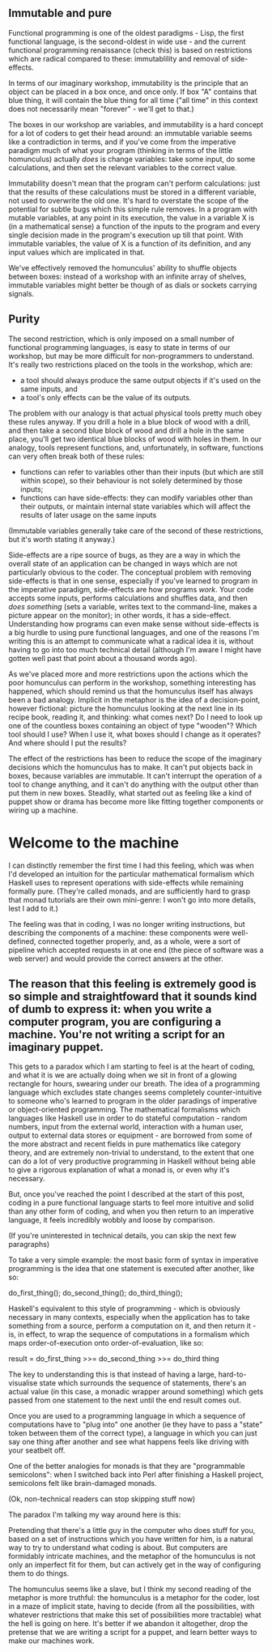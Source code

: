 
## Immutable and pure

Functional programming is one of the oldest paradigms - Lisp, the first functional language, is the second-oldest in wide use - and the current functional programming renaissance (check this) is based on restrictions which are radical compared to these: immutablility and removal of side-effects.

In terms of our imaginary workshop, immutability is the principle that an object can be placed in a box once, and once only.  If box "A" contains that blue thing, it will contain the blue thing for all time ("all time" in this context does not necessarily mean "forever" - we'll get to that.)

The boxes in our workshop are variables, and immutability is a hard concept for a lot of coders to get their head around: an immutable variable seems like a contradiction in terms, and if you've come from the imperative paradigm much of what your program (thinking in terms of the little homunculus) actually *does* is change variables: take some input, do some calculations, and then set the relevant variables to the correct value.

Immutability doesn't mean that the program can't perform calculations: just that the results of these calculations must be stored in a different variable, not used to overwrite the old one. It's hard to overstate the scope of the potential for subtle bugs which this simple rule removes. In a program with mutable variables, at any point in its execution, the value in a variable X is (in a mathematical sense) a function of the inputs to the program and every single decision made in the program's execution up till that point. With immutable variables, the value of X is a function of its definition, and any input values which are implicated in that.

We've effectively removed the homunculus' ability to shuffle objects between boxes: instead of a workshop with an infinite array of shelves, immutable variables might better be though of as dials or sockets carrying signals.

## Purity

The second restriction, which is only imposed on a small number of functional programming languages, is easy to state in terms of our workshop, but may be more difficult for non-programmers to understand. It's really two restrictions placed on the tools in the workshop, which are:

* a tool should always produce the same output objects if it's used on the same inputs, and
* a tool's only effects can be the value of its outputs.

The problem with our analogy is that actual physical tools pretty much obey these rules anyway. If you drill a hole in a blue block of wood with a drill, and then take a second blue block of wood and drill a hole in the same place, you'll get two identical blue blocks of wood with holes in them. In our analogy, tools represent functions, and, unfortunately, in software, functions can very often break both of these rules:

* functions can refer to variables other than their inputs (but which are still within scope), so their behaviour is not solely determined by those inputs;
* functions can have side-effects: they can modify variables other than their outputs, or maintain internal state variables which will affect the results of later usage on the same inputs

(Immutable variables generally take care of the second of these restrictions, but it's worth stating it anyway.)

Side-effects are a ripe source of bugs, as they are a way in which the overall state of an application can be changed in ways which are not particularly obvious to the coder.  The conceptual problem with removing side-effects is that in one sense, especially if you've learned to program in the imperative paradigm, side-effects are how programs *work*. Your code accepts some inputs, performs calculations and shuffles data, and then *does something* (sets a variable, writes text to the command-line, makes a picture appear on the monitor); in other words, it has a side-effect.  Understanding how programs can even make sense without side-effects is a big hurdle to using pure functional languages, and one of the reasons I'm writing this is an attempt to communicate what a radical idea it is, without having to go into too much technical detail (although I'm aware I might have gotten well past that point about a thousand words ago).

As we've placed more and more restrictions upon the actions which the poor homunculus can perform in the workshop, something interesting has happened, which should remind us that the homunculus itself has always been a bad analogy. Implicit in the metaphor is the idea of a decision-point, however fictional: picture the homunculus looking at the next line in its recipe book, reading it, and thinking: what comes next? Do I need to look up one of the countless boxes containing an object of type "wooden"? Which tool should I use? When I use it, what boxes should I change as it operates? And where should I put the results?

The effect of the restrictions has been to reduce the scope of the imaginary decisions which the homunculus has to make.  It can't put objects back in boxes, because variables are immutable. It can't interrupt the operation of a tool to change anything, and it can't do anything with the output other than put them in new boxes.  Steadily, what started out as feeling like a kind of puppet show or drama has become more like fitting together components or wiring up a machine.

# Welcome to the machine

I can distinctly remember the first time I had this feeling, which was when I'd developed an intuition for the particular mathematical formalism which Haskell uses to represent operations with side-effects while remaining formally pure.  (They're called monads, and are sufficiently hard to grasp that monad tutorials are their own mini-genre: I won't go into more details, lest I add to it.)

The feeling was that in coding, I was no longer writing instructions, but describing the components of a machine: these components were well-defined, connected together properly, and, as a whole, were a sort of pipeline which accepted requests in at one end (the piece of software was a web server) and would provide the correct answers at the other.

The reason that this feeling is extremely good is so simple and straightfoward that it sounds kind of dumb to express it: when you write a computer program, you are configuring a machine.  You're not writing a script for an imaginary puppet. 
--
This gets to a paradox which I am starting to feel is at the heart of coding, and what it is we are actually doing when we sit in front of a glowing rectangle for hours, swearing under our breath. The idea of a programming language which excludes state changes seems completely counter-intuitive to someone who's learned to program in the older paradings of imperative or object-oriented programming. The mathematical formalisms which languages like Haskell use in order to do stateful computation - random numbers, input from the external world, interaction with a human user, output to external data stores or equipment - are borrowed from some of the more abstract and recent fields in pure mathematics like category theory, and are extremely non-trivial to understand, to the extent that one can do a lot of very productive programming in Haskell without being able to give a rigorous explanation of what a monad is, or even why it's necessary.

But, once you've reached the point I described at the start of this post, coding in a pure functional language starts to feel more intuitive and solid than any other form of coding, and when you then return to an imperative language, it feels incredibly wobbly and loose by comparison.

(If you're uninterested in technical details, you can skip the next few paragraphs)

To take a very simple example: the most basic form of syntax in imperative programming is the idea that one statement is executed after another, like so:

do_first_thing();
do_second_thing();
do_third_thing();

Haskell's equivalent to this style of programming - which is obviously necessary in many contexts, especially when the application has to take something from a source, perform a computation on it, and then return it - is, in effect, to wrap the sequence of computations in a formalism which maps order-of-execution onto order-of-evaluation, like so:

result = do_first_thing >>= do_second_thing >>= do_third thing

The key to understanding this is that instead of having a large, hard-to-visualise state which surrounds the sequence of statements, there's an actual value (in this case, a monadic wrapper around something) which gets passed from one statement to the next until the end result comes out.

Once you are used to a programming language in which a sequence of computations have to "plug into" one another (ie they have to pass a "state" token between them of the correct type), a language in which you can just say one thing after another and see what happens feels like driving with your seatbelt off.

One of the better analogies for monads is that they are "programmable semicolons": when I switched back into Perl after finishing a Haskell project, semicolons felt like brain-damaged monads.

(Ok, non-technical readers can stop skipping stuff now)

The paradox I'm talking my way around here is this:

Pretending that there's a little guy in the computer who does stuff for you, based on a set of instructions which you have written for him, is a natural way to try to understand what coding is about. But computers are formidably intricate machines, and the metaphor of the homunculus is not only an imperfect fit for them, but can actively get in the way of configuring them to do things.

The homunculus seems like a slave, but I think my second reading of the metaphor is more truthful: the homunculus is a metaphor for the coder, lost in a maze of implicit state, having to decide (from all the possibilities, with whatever restrictions that make this set of possibilities more tractable) what the hell is going on here. It's better if we abandon it altogether, drop the pretense that we are writing a script for a puppet, and learn better ways to make our machines work.
